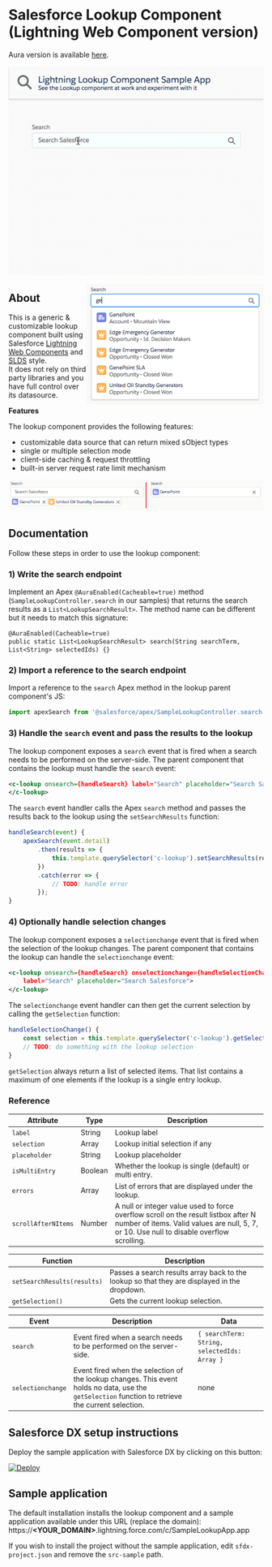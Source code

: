 # Salesforce Lookup Component (Lightning Web Component version)
Aura version is available [here](https://github.com/pozil/sfdc-ui-lookup).

<p align="center">
    <img src="screenshots/lookup-animation.gif" alt="Lookup animation"/>
</p>

<img src="screenshots/dropdown-open.png" alt="Lookup with dropdown open" width="350" align="right"/>

## About
This is a generic &amp; customizable lookup component built using Salesforce [Lightning Web Components](https://developer.salesforce.com/docs/component-library/documentation/lwc) and [SLDS](https://www.lightningdesignsystem.com/) style.<br/>
It does not rely on third party libraries and you have full control over its datasource.

<b>Features</b>

The lookup component provides the following features:
- customizable data source that can return mixed sObject types
- single or multiple selection mode
- client-side caching & request throttling
- built-in server request rate limit mechanism

<p align="center">
    <img src="screenshots/selection-types.png" alt="Multiple or single entry lookup"/>
</p>

## Documentation
Follow these steps in order to use the lookup component:

### 1) Write the search endpoint

Implement an Apex `@AuraEnabled(Cacheable=true)` method (`SampleLookupController.search` in our samples) that returns the search results as a `List<LookupSearchResult>`.
The method name can be different but it needs to match this signature:

```apex
@AuraEnabled(Cacheable=true)
public static List<LookupSearchResult> search(String searchTerm, List<String> selectedIds) {}
```

### 2) Import a reference to the search endpoint

Import a reference to the `search` Apex method in the lookup parent component's JS:

```js
import apexSearch from '@salesforce/apex/SampleLookupController.search';
```

### 3) Handle the `search` event and pass the results to the lookup

The lookup component exposes a `search` event that is fired when a search needs to be performed on the server-side.
The parent component that contains the lookup must handle the `search` event:
```xml
<c-lookup onsearch={handleSearch} label="Search" placeholder="Search Salesforce">
</c-lookup>
```

The `search` event handler calls the Apex `search` method and passes the results back to the lookup using the `setSearchResults` function:
```js
handleSearch(event) {
    apexSearch(event.detail)
        .then(results => {
            this.template.querySelector('c-lookup').setSearchResults(results);
        })
        .catch(error => {
            // TODO: handle error
        });
}
```


### 4) Optionally handle selection changes

The lookup component exposes a `selectionchange` event that is fired when the selection of the lookup changes.
The parent component that contains the lookup can handle the `selectionchange` event:
```xml
<c-lookup onsearch={handleSearch} onselectionchange={handleSelectionChange}
    label="Search" placeholder="Search Salesforce">
</c-lookup>
```

The `selectionchange` event handler can then get the current selection by calling the `getSelection` function:
```js
handleSelectionChange() {
    const selection = this.template.querySelector('c-lookup').getSelection();
    // TODO: do something with the lookup selection
}
```

`getSelection` always return a list of selected items.
That list contains a maximum of one elements if the lookup is a single entry lookup.

### Reference
| Attribute | Type | Description |
| --- | --- | --- |
| `label` | String | Lookup label |
| `selection` | Array | Lookup initial selection if any |
| `placeholder` | String | Lookup placeholder |
| `isMultiEntry` | Boolean | Whether the lookup is single (default) or multi entry. |
| `errors` | Array | List of errors that are displayed under the lookup. |
| `scrollAfterNItems` | Number | A null or integer value used to force overflow scroll on the result listbox after N number of items. Valid values are null, 5, 7, or 10. Use null to disable overflow scrolling. |

| Function | Description |
| --- | --- |
| `setSearchResults(results)` | Passes a search results array back to the lookup so that they are displayed in the dropdown. |
| `getSelection()` | Gets the current lookup selection. |

| Event  | Description | Data |
| --- | --- | --- |
| `search` | Event fired when a search needs to be performed on the server-side. | `{ searchTerm: String, selectedIds: Array }` |
| `selectionchange` | Event fired when the selection of the lookup changes. This event holds no data, use the `getSelection` function to retrieve the current selection. | none |

## Salesforce DX setup instructions
Deploy the sample application with Salesforce DX by clicking on this button:

[![Deploy](https://deploy-to-sfdx.com/dist/assets/images/DeployToSFDX.svg)](https://deploy-to-sfdx.com)


## Sample application
The default installation installs the lookup component and a sample application available under this URL (replace the domain):<br/>
https://<b>&lt;YOUR_DOMAIN&gt;</b>.lightning.force.com/c/SampleLookupApp.app

If you wish to install the project without the sample application, edit `sfdx-project.json` and remove the `src-sample` path.
